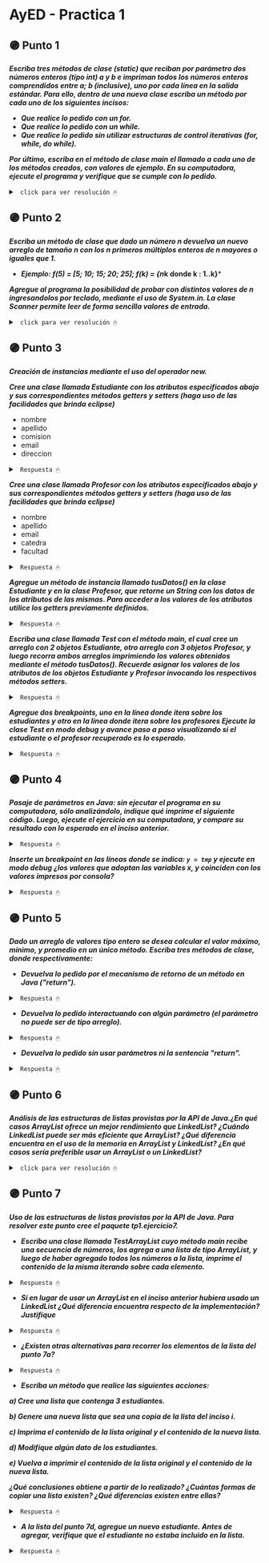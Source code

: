# AyED - Practica 1


## 🟣 Punto 1
***Escriba tres métodos de clase (static) que reciban por parámetro dos números enteros (tipo int) a y b e impriman todos los números enteros comprendidos entre a; b (inclusive), uno por cada línea en la salida estándar. Para ello, dentro de una nueva clase escriba un método por cada uno de los siguientes incisos:***

* ***Que realice lo pedido con un for.***
* ***Que realice lo pedido con un while.***
* ***Que realice lo pedido sin utilizar estructuras de control iterativas (for, while, do while).***
  
***Por último, escriba en el método de clase main el llamado a cada uno de los métodos creados, con valores de ejemplo. En su computadora, ejecute el programa y verifique que se cumple con lo pedido.***

<details><summary> <code> click para ver resolución 🖱 </code></summary><br>



~~~java
package tp1;

public class Numeros {
	
		public static void main(String[] args) {
			//Punto1
			ImprimirF(5, 9);
			ImprimirW(5, -9);
			Imprimir(10, 2);

		}
	
	//Imprimir con for
	public static void ImprimirF(int a,int b)
	{
		if (a > b) {
			int aux = a;
			a = b;
			b = aux;
		}
		for (int i=a;i<=b;i++)
			System.out.print(i+ " | ");
		System.out.print("\n");
	}
	
	//Imprimir con While
	public static void ImprimirW(int a,int b)
	{
		if (a > b) {
			int aux = a;
			a = b;
			b = aux;
		}
		while (a!=b+1) {
			System.out.print(a+ " | ");
			a++;
		}
		System.out.print("\n");
	}
	
	public static void Imprimir(int a, int b)
	{
		if (a > b) {
			int aux = a;
			a = b;
			b = aux;
		}
		if(a<b)
		{
			System.out.print(a+ " | ");
			a++;
			Imprimir(a,b);
		}
		else if(a==b) {
			System.out.print(a+ " | ");
			System.out.print("\n");
		}
	}
}

~~~
</details>



## 🟣 Punto 2
***Escriba un método de clase que dado un número n devuelva un nuevo arreglo de tamaño n con los n primeros múltiplos enteros de n mayores o iguales que 1.***

* ***Ejemplo: f(5) = [5; 10; 15; 20; 25]; f(k) = {n*k donde k : 1..k}***

***Agregue al programa la posibilidad de probar con distintos valores de n ingresandolos por teclado, mediante el uso de System.in. La clase Scanner permite leer de forma sencilla valores de entrada.***

<details><summary> <code> click para ver resolución 🖱 </code></summary><br>

~~~java
package tp1;
import java.util.Scanner;

public class Numeros {
	
		public static void main(String[] args) {
		
			//Punto2
			Scanner s = new Scanner(System.in) ;
	        	System.out.print("Ingrese un número: ");
	        	int n = s.nextInt();
			int [] arr = Multiplos(n);
			System.out.print("Arreglo: ");
			for (int i=0;i<n;i++)
				System.out.print(arr[i]+" ");
			s.close();

		}
	
	public static int [] Multiplos(int n) {
		int[] arr = new int[n];
		for (int i=1;i<=n;i++)
			arr[i-1]=n*i;
		return arr;
	}
}

~~~

</details>


## 🟣 Punto 3

***Creación de instancias mediante el uso del operador new.***

***Cree una clase llamada Estudiante con los atributos especificados abajo y sus correspondientes métodos getters y setters (haga uso de las facilidades que brinda eclipse)***
* nombre
* apellido
* comision
* email
* direccion

<details><summary> <code> Respuesta 🖱 </code></summary><br>

~~~java
package practica01;

public class Estudiante {

	//Atributos
	private String Nombre;
	private String Apellido;
	private String Comision;
	private String Email;
	private String Direccion;
	
	//Constructor
	public Estudiante() {
			
	}
		
	public Estudiante(String unNombre,String unApe,String unaCom,String unMail,String unaDir) {
		this.Nombre=unNombre;
		this.Apellido=unApe;
		this.Comision=unaCom;
		this.Email=unMail;
		this.Direccion=unaDir;
	}
	
	//Getters y Setters
	public String getNombre() {
		return Nombre;
	}
	public void setNombre(String nombre) {
		Nombre = nombre;
	}
	public String getApellido() {
		return Apellido;
	}
	public void setApellido(String apellido) {
		Apellido = apellido;
	}
	public String getComision() {
		return Comision;
	}
	public void setComision(String comision) {
		Comision = comision;
	}
	public String getEmail() {
		return Email;
	}
	public void setEmail(String email) {
		Email = email;
	}
	public String getDireccion() {
		return Direccion;
	}
	public void setDireccion(String direccion) {
		Direccion = direccion;
	}
}
~~~

</details>

***Cree una clase llamada Profesor con los atributos especificados abajo y sus correspondientes métodos getters y setters (haga uso de las facilidades que brinda eclipse)***
* nombre
* apellido
* email
* catedra
* facultad

<details><summary> <code> Respuesta 🖱 </code></summary><br>

~~~java
package practica01;

public class Profesor {
	
	//Atributos
	private String Nombre;
	private String Apellido;
	private String Email;
	private String Catedra;
	private String Facultad;
	
	//Constructor
	public Profesor() {
		
	}
	
	public Profesor(String unNombre,String unApe,String unMail,String unaCat,String unaFacu) {
		this.Nombre=unNombre;
		this.Apellido=unApe;
		this.Email=unMail;
		this.Catedra=unaCat;
		this.Facultad=unaFacu;
	}
	
	//Getters y Setters
	public String getNombre() {
		return Nombre;
	}
	public void setNombre(String nombre) {
		Nombre = nombre;
	}
	public String getApellido() {
		return Apellido;
	}
	public void setApellido(String apellido) {
		Apellido = apellido;
	}
	public String getEmail() {
		return Email;
	}
	public void setEmail(String email) {
		Email = email;
	}
	public String getCatedra() {
		return Catedra;
	}
	public void setCatedra(String catedra) {
		Catedra = catedra;
	}
	public String getFacultad() {
		return Facultad;
	}
	public void setFacultad(String facultad) {
		Facultad = facultad;
	}
}
~~~

</details>

***Agregue un método de instancia llamado tusDatos() en la clase Estudiante y en la clase Profesor, que retorne un String con los datos de los atributos de las mismas. Para acceder a los valores de los atributos utilice los getters previamente definidos.***

<details><summary> <code> Respuesta 🖱 </code></summary><br>

~~~java
//Clase Estudiante
public String tusDatos() {
        return "Estudiante: " + this.getNombre() + " "+ this.getApellido() + 
        		".\n     Comision: "+ this.getComision() +"\n     Email: "+
        		this.getEmail() + ".\n     Direccion: "+ this.getDireccion()+".";
    }

//Clase Profesor
public String tusDatos() {
        return "Profesor: " + this.getNombre() + " "+ this.getApellido() + "\n     Email: "+
        		this.getEmail() + ".\n     Catedra: "+ this.getCatedra() + 
        		".\n     Facultad: "+ this.getFacultad()+".";
    }
~~~

</details>

***Escriba una clase llamada Test con el método main, el cual cree un arreglo con 2 objetos Estudiante, otro arreglo con 3 objetos Profesor, y luego recorra ambos arreglos imprimiendo los valores obtenidos mediante el método tusDatos(). Recuerde asignar los valores de los atributos de los objetos Estudiante y Profesor invocando los respectivos métodos setters.***

<details><summary> <code> Respuesta 🖱 </code></summary><br>

~~~java
package practica01;

public class Test {

	public static void main(String[] args) {
		
		Profesor [] profesor = new Profesor[2];
		Estudiante [] estudiante = new Estudiante[3];
		
		estudiante[0] = new Estudiante("","","","","");
		estudiante[1] = new Estudiante("","","","","");
		estudiante[2] = new Estudiante("","","","","");
		
		estudiante[0].setApellido("Paez");
		estudiante[0].setNombre("David");
		estudiante[0].setComision("1A");
		estudiante[0].setEmail("david@alumno.com");
		estudiante[0].setDireccion("calle 5");
		
		estudiante[1].setApellido("Godoy");
		estudiante[1].setNombre("Bianka");
		estudiante[1].setComision("1B");
		estudiante[1].setEmail("bianka@alumno.com");
		estudiante[1].setDireccion("calle 8 y 20");
		
		estudiante[2].setApellido("Bento");
		estudiante[2].setNombre("Manuel");
		estudiante[2].setComision("1A");
		estudiante[2].setEmail("manuel@alumno.com");
		estudiante[2].setDireccion("calle 3");
		
		//profesor[0] = new Profesor("","","","","");
		//profesor[1] = new Profesor("","","","","");
		
		profesor[0].setApellido("Perez");
		profesor[0].setNombre("Juan");
		profesor[0].setEmail("perez@facultad.com");
		profesor[0].setCatedra("AyED");
		profesor[0].setFacultad("Informatica");
		
		profesor[1].setApellido("Gomez");
		profesor[1].setNombre("Maria");
		profesor[1].setEmail("gomez@facultad.com");
		profesor[1].setCatedra("AyED");
		profesor[1].setFacultad("Informatica");
		
        for(int i=0; i<3;i++){
            System.out.println(estudiante[i].tusDatos());
        }

        for(int i=0; i<2;i++){
            System.out.println(profesor[i].tusDatos());
        }
	}
}
~~~

</details>

***Agregue dos breakpoints, uno en la línea donde itera sobre los estudiantes y otro en la línea donde itera sobre los profesores Ejecute la clase Test en modo debug y avance paso a paso visualizando si el estudiante o el profesor recuperado es lo esperado.***

<details><summary> <code> Respuesta 🖱 </code></summary><br>
Al ingresar datos con los métodos setters hay un problema, pues cada uno de los valores de los atributos son null, para eso necesito antes utilizar un constructor ingresando datos desde ahí.
</details>

 ## 🟣 Punto 4 

***Pasaje de parámetros en Java: sin ejecutar el programa en su computadora, sólo analizándolo, indique qué imprime el siguiente código. Luego, ejecute el ejercicio en su computadora, y compare su resultado con lo esperado en el inciso anterior.***

<details><summary> <code> Respuesta 🖱 </code></summary><br>

~~~java
package practica01;

public class SwapValores {
    public static void swap1 (int x, int y) { //x=1,y=2
        if (x < y) {        //1<2
            int tmp = x ;   //tmp=1
            x = y ;         //x=2
            y = tmp;        //y=1
        }
    }

    public static void swap2 (Integer x, Integer y) {   //x=3,y=4
        if (x < y) {        //3<4
            int tmp = x ;   //tmp=3
            x = y ;         //x=4
            y = tmp;        //y=3
        }
    }

    public static void main(String[] args) {
        int a = 1, b = 2;
        Integer c = 3, d = 4;
        swap1(a, b);        //paso parámetros --> solo se puede por valor
        swap2(c, d);
        System.out.println("a=" + a + " b=" + b);   //a=1 b=2
        System.out.println("c=" + c + " d=" + d);   //c=3 d=4 
    }
}
~~~

En Java no existe el paso por referencia. El paso por valor es obligatorio.Lo que se almacena en una variable no primitiva no es el objeto en sí sino una dirección o identificador del objeto en el espacio dinámico de memoria. Cuando pasas por parámetros la variable, estás pasando una copia de dicha dirección.

La clase Integer (y también el resto de los wrappers de los tipos primitivos) no permiten que se pueda cambiar el valor que contienen. Por esta característica son clases inmutables.

</details>

***Inserte un breakpoint en las líneas donde se indica: <code>y = tmp</code> y ejecute en modo debug ¿los valores que adoptan las variables x, y coinciden con los valores impresos por consola?***

<details><summary> <code> Respuesta 🖱 </code></summary><br>

Al insertar un breakpoint en la linea <code>y = tmp</code> y ejecutar en modo debug notamos que los valores que adoptan las variables x, y no coinciden con los valores impresos por consola, esto es porque la clase Integer es inmutable (no permite que se pueda cambiar el valor que contiene).

![ImagenDebug](/AyEDproject/src/recursos/imagen01.png)

</details>


## 🟣 Punto 5

***Dado un arreglo de valores tipo entero se desea calcular el valor máximo, mínimo, y promedio en un único método. Escriba tres métodos de clase, donde respectivamente:***

* ***Devuelva lo pedido por el mecanismo de retorno de un método en Java ("return").***

<details><summary> <code> Respuesta 🖱 </code></summary><br>

Lo que hago es un método que retorne un arreglo de double con el maximo, el minimo y el promedio. Otra forma podría ser también retornar un String, pero si necesito usar los datos para algo estos estarían dentro del String, entonces no está tan buena esa idea.

El punto **a)** se encuentra en el archivo [Enteros.java](/AyEDproject/src/practica01/Enteros.java).

~~~java
public static double[] Metodo1(int[] arreglo) {
    double[] aux = new double[3];
    aux[0] = -10000; // maximo
    aux[1] = 10000; // minimo
    aux[2] = 0; // prom
    for (int i = 0; i < arreglo.length; i++) {
        if (arreglo[i] > aux[0]) {
            aux[0] = arreglo[i];
        }
        if (arreglo[i] < aux[1]) {
            aux[1] = arreglo[i];
        }
        aux[2] += arreglo[i];
    }
    aux[2] = aux[2] / arreglo.length;
    return aux;
}
~~~

</details>

* ***Devuelva lo pedido interactuando con algún parámetro (el parámetro no puede ser de
tipo arreglo).***

<details><summary> <code> Respuesta 🖱 </code></summary><br>

Usamos como parámetro un objeto con tres variables de instacia: max, min y prom.

El punto **b)** se encuentra en el archivo [Enteros.java](/AyEDproject/src/practica01/Enteros.java) y [ObjB.java](/AyEDproject/src/practica01/ObjB.java).

~~~java
public static void Metodo2(ObjB ob, int []arreglo){
    ob.setMax(-1);
    ob.setMin(9999);
    ob.setProm(0);

    for (int i = 0; i < arreglo.length; i++) {
        if (arreglo[i] > ob.getMax()) {
            ob.setMax(arreglo[i]);
        }
        if (arreglo[i] < ob.getMin()) {
            ob.setMin(arreglo[i]);
        }
        ob.setProm(ob.getProm() + arreglo[i]);
    }
    ob.setProm(ob.getProm() / arreglo.length);
}
~~~

</details>

* ***Devuelva lo pedido sin usar parámetros ni la sentencia "return".***

<details><summary> <code> Respuesta 🖱 </code></summary><br>

</details>

## 🟣 Punto 6

***Análisis de las estructuras de listas provistas por la API de Java.¿En qué casos ArrayList ofrece un mejor rendimiento que LinkedList? ¿Cuándo LinkedList puede ser más eficiente que ArrayList? ¿Qué diferencia encuentra en el uso de la memoria en ArrayList y LinkedList? ¿En qué casos sería preferible usar un ArrayList o un LinkedList?***

<details><summary> <code> click para ver resolución 🖱 </code></summary><br>

Internamente, ArrayList se implementa como una matriz ordinaria. Es por eso que insertar un elemento en medio requiere generar un espacio en el arreglo y luego colocar el nuevo elemento en la ranura libre. Obtener y configurar elementos (get, set) es rápido , ya que estas operaciones simplemente abordan el elemento de matriz relevante.

LinkedList tiene una estructura interna diferente. Se implementa como una lista con elementos interconectados: un conjunto de elementos distintos, cada uno de los cuales almacena referencias a los elementos siguientes y anteriores en la lista. Para insertar un elemento en el medio de dicha lista, solo necesita cambiar las referencias de sus futuros vecinos. Sin embargo, para obtener un elemento debe pasar por todos los anteriores. En otras palabras, las operaciones de obtención y configuración serán lentas.

Si hay que insertar (o eliminar) elementos con frecuencia en medio de la colección, es mejor usar LinkedList. En todos los demás casos, ArrayList funciona mejor.

</details>

## 🟣 Punto 7

***Uso de las estructuras de listas provistas por la API de Java. Para resolver este punto cree el paquete tp1.ejercicio7.***

* ***Escriba una clase llamada TestArrayList cuyo método main recibe una secuencia de números, los agrega a una lista de tipo ArrayList, y luego de haber agregado todos los números a la lista, imprime el contenido de la misma iterando sobre cada elemento.***

<details><summary> <code> Respuesta 🖱 </code></summary><br>

~~~java
package practica01.ejercicio7;

import java.util.ArrayList;
import java.util.Scanner;

public class TestArrayList {
    public static void main(String[] args) {
        Scanner s = new Scanner(System.in) ;
	    System.out.print("Ingrese un número: ");
	    int n = s.nextInt();
        ArrayList<Integer> lista = new ArrayList<>();
        while (n!=0){
            lista.add(n);
            System.out.print("Ingrese otro, para cortar ingrese 0: ");
            n = s.nextInt();
        }
        System.out.println("ArrayList: " + lista);
		s.close();
    }
}
~~~

</details>

* ***Si en lugar de usar un ArrayList en el inciso anterior hubiera usado un LinkedList ¿Qué diferencia encuentra respecto de la implementación? Justifique***

<details><summary> <code> Respuesta 🖱 </code></summary><br>

No hay mucha diferencia respecto a la implementación, sólo que debo importar **java.util.LinkedList** puesto que trabajo con un LinkedList, y además creo una LinkedList en lugar de una ArrayList. El resto es igual.

~~~java
package practica01.ejercicio7;

import java.util.LinkedList;    // <-- Importo java.util.LinkedList en lugar de java.util.ArrayList
import java.util.Scanner; 

public class TextLinkedList {
    public static void main(String[] args) {
        Scanner s = new Scanner(System.in) ;
	    System.out.print("Ingrese un número: ");
	    int n = s.nextInt();
        LinkedList<Integer> lista = new LinkedList<>(); // <-- Creo un arreglo LinkedList
        while (n!=0){
            lista.add(n);
            System.out.print("Ingrese otro, para cortar ingrese 0: ");
            n = s.nextInt();
        }
        System.out.println("LinkedList: " + lista);
        s.close();
    }
}
~~~

</details>

* ***¿Existen otras alternativas para recorrer los elementos de la lista del punto 7a?***

<details><summary> <code> Respuesta 🖱 </code></summary><br>

Si, puedo por ejemplo usar un for, que recorra la lista desde 0 hasta su ultimo elemento (consigo la dimensión del ArrayList con **lista.size()**) e imprima cada elemento de la misma.

~~~java
//punto c)
for(int i=0;i<lista.size();i++){
    System.out.print(lista.get(i)+" ");
}
~~~

</details>

* ***Escriba un método que realice las siguientes acciones:***

***a) Cree una lista que contenga 3 estudiantes.***

***b) Genere una nueva lista que sea una copia de la lista del inciso i.***

***c) Imprima el contenido de la lista original y el contenido de la nueva lista.***

***d) Modifique algún dato de los estudiantes.***

***e) Vuelva a imprimir el contenido de la lista original y el contenido de la nueva lista.***

***¿Qué conclusiones obtiene a partir de lo realizado? ¿Cuántas formas de copiar una lista existen? ¿Qué diferencias existen entre ellas?***

<details><summary> <code> Respuesta 🖱 </code></summary><br>

~~~java
//En Main
ArrayList<String> listaE = crearLista();
ArrayList<String> listaEb = new ArrayList<>(listaE);
System.out.println("Lista1: " + listaE);
System.out.println("Lista2: " + listaEb);
listaE.set(1,"Sofia Martins");
listaEb.set(0,"Marina Jensen");
System.out.println("Lista1: " + listaE);
System.out.println("Lista2: " + listaEb);

//Crear un ArrayList de 3 estudiantes
public static ArrayList<String> crearLista(){
    ArrayList<String> lista = new ArrayList<>();
    lista.add("Juan Perez");
    lista.add("Maria Rodriguez");
    lista.add("Sebastian Paez");
    return lista;
}
~~~

Si para crear la lista copia hago <code>ArrayList</String/> listaEb = new ArrayList<>(listaE);</code>, voy a crear una nueva lista y los cambios que realize en una no se veran reflejados en la otra. Ahora si hago <code>ArrayList</String/> listaEb = listaE;</code> en ese caso ambas listas son un mismo objetos y los cambios que hago en una se reflejan en la otra. También se puede usar el método .clone para clonar listas pero no es muy recomendado.

</details>

* ***A la lista del punto 7d, agregue un nuevo estudiante. Antes de agregar, verifique que el estudiante no estaba incluido en la lista.***

<details><summary> <code> Respuesta 🖱 </code></summary><br>

~~~java
String aux = "Florencia Moreno";
if (!listaE.contains(aux)){
    listaE.add(aux);
}
System.out.println("Lista1: " + listaE);
~~~

</details>